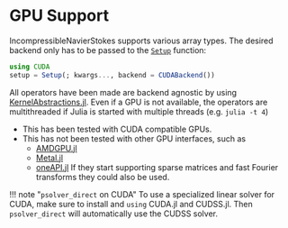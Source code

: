 # GPU Support

IncompressibleNavierStokes supports various array types. The desired backend
only has to be passed to the [`Setup`](@ref) function:

```julia
using CUDA
setup = Setup(; kwargs..., backend = CUDABackend())
```

All operators have been
made are backend agnostic by using
[KernelAbstractions.jl](https://github.com/JuliaGPU/KernelAbstractions.jl/).
Even if a GPU is not available, the operators are multithreaded if
Julia is started with multiple threads (e.g. `julia -t 4`)

- This has been tested with CUDA compatible GPUs.
- This has not been tested with other GPU interfaces, such as
    - [AMDGPU.jl](https://github.com/JuliaGPU/AMDGPU.jl)
    - [Metal.jl](https://github.com/JuliaGPU/Metal.jl)
    - [oneAPI.jl](https://github.com/JuliaGPU/oneAPI.jl)
  If they start supporting sparse matrices and fast Fourier transforms they
  could also be used. 

!!! note "`psolver_direct` on CUDA"
    To use a specialized linear solver for CUDA, make sure to install and
    `using` CUDA.jl and CUDSS.jl. Then `psolver_direct` will automatically use
    the CUDSS solver.
